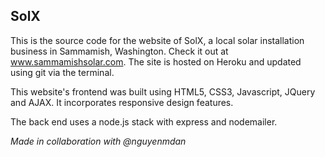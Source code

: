 ## SolX

This is the source code for the website of SolX, a local solar installation business in Sammamish, Washington. Check it out at www.sammamishsolar.com. The site is hosted on Heroku and updated using git via the terminal. 

This website's frontend was built using HTML5, CSS3, Javascript, JQuery and AJAX. It incorporates responsive design features. 

The back end uses a node.js stack with express and nodemailer. 

*Made in collaboration with @nguyenmdan*
